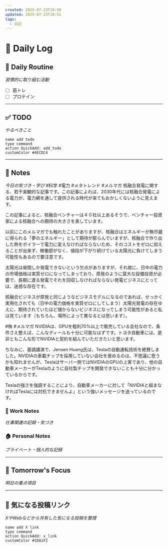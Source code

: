 ```yaml
---
created: 2025-07-23T10:50
updated: 2025-07-23T10:51
tags:
  - 日記
---
```


# 📅 Daily Log

## 💪 Daily Routine
*習慣的に取り組む活動*

- [ ] 筋トレ
- [ ] プロテイン

---

## ✅ TODO
*やるべきこと*

```button
name add todo
type command
action QuickAdd: add_todo
customColor #4ECDC4
```

---

## 📝 Notes
*今日の気づき・学び*
#科学 #電力 #メタトレンド #メルマガ 
核融合発電に関する、若干楽観的な記事です。この記事によれば、2030年代には核融合発電による電力が、電力網を通して提供される時代が来てもおかしくないように見えます。

この記事によると、核融合ベンチャーは４０社以上あるそうで、ベンチャー投資家による核融合への期待の大きさを表しています。

以前にこのメルマガでも触れたことがありますが、核融合はエネルギーが無尽蔵に得られる「夢のエネルギー」として期待が膨らんでいますが、核融合で作り出した熱をボイラーで電力に変えなければならないため、そのコストをゼロに抑えることが出来ず、稼働部がなく、値段が下がり続けている太陽光に負けてしまう可能性もあるので要注意です。

太陽光は昼間しか発電できないという欠点がありますが、それ故に、日中の電力の市場価格は実質ゼロになってしまっており、原発のように莫大な設備投資が必要で、長期に渡る発電でそれを回収しなければならない発電ビジネスにとっては、迷惑な存在です。

核融合ビジネスが原発と同じようなビジネスモデルになるのであれば、せっかく実用化されても（日中の電力価格を実質ゼロにしてしまう）太陽光発電の存在ゆえに、期待されていたほど儲からないビジネスになってしまう可能性があると私は見ています（もちろん、場所によって異なるとは思います）。

#株 #メルマガ 
NVIDIAは、GPUを粗利70%以上で販売している会社なので、条件さえ整えば、こんなディールも十分に可能なはずです。トヨタ自動車には、是非ともこんな形でNVIDIAと契約を結んでいただきたいと思います。

ちなみに、基調講演で、Jensen Huang氏は、Teslaの自動運転技術を絶賛しました。NVIDIAの車載チップを採用していない会社を褒めるのは、不思議に思うかも知れませんが、Teslaはサーバー側ではNVIDIAのGPUの上客であり、他の自動車メーカーがTeslaのように自社製チップを開発できないことも十分に分かっているからです。

Teslaの強さを強調することにより、自動車メーカーに対して「NVIDIAと組まなければTeslaには対抗できませんよ」という強いメッセージを送っているのです。
### 💼 Work Notes
*仕事関連の記録・気づき*



### 🏠 Personal Notes  
*プライベート・個人的な記録*



---

## 🎯 Tomorrow's Focus
*明日の重点項目*

---

## 🔗 気になる投稿リンク
*XやWebなどから共有した気になる投稿を整理*

```button
name add X link
type command
action QuickAdd: x_link
customColor #1DA1F2
```
